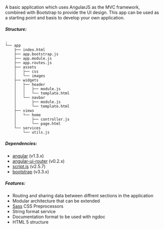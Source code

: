 A basic application which uses AngularJS as the MVC framework, combined with Bootstrap to provide the UI design. 
This app can be used as a starting point and basis to develop your own application.

##### Structure:

```
.
└── app
    ├── index.html
    ├── app.bootstrap.js
    ├── app.module.js
    ├── app.routes.js
    ├── assets
    │   ├── css
    │   └── images
    ├── widgets
    │   ├── header
    │   │   ├── module.js
    │   │   └── template.html
    │   └── navbar
    │       ├── module.js
    │       └── template.html
    ├── views
    │   └── home
    │       ├── controller.js
    │       └── page.html
    └── services
        └── utils.js
```

##### Dependencies:
- <a href="https://angularjs.org/">angular</a> (v1.3.x)
- <a href="https://github.com/angular-ui/ui-router">angular-ui-router</a> (v0.2.x)
- <a href="https://github.com/ded/script.js/">script.js</a> (v2.5.7)
- <a href="http://getbootstrap.com/">bootstrap</a> (v3.3.x)


##### Features:
- Routing and sharing data between diffrent sections in the application
- Modular architecture that can be extended
- <a href="http://sass-lang.com/">Sass</a> CSS Preprocessors
- String format service
- Documentation format to be used with ngdoc
- HTML 5 structure

